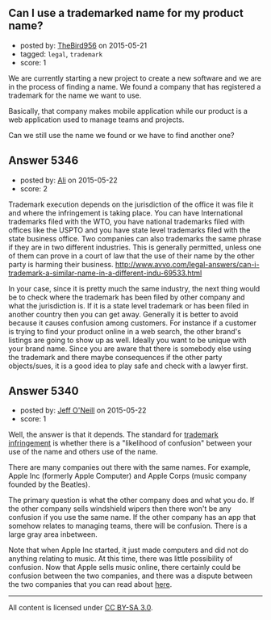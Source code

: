 ## Can I use a trademarked name for my product name?

- posted by: [TheBird956](https://stackexchange.com/users/3016805/thebird956) on 2015-05-21
- tagged: `legal`, `trademark`
- score: 1

We are currently starting a new project to create a new software and we are in the process of finding a name. We found a company that has registered a trademark for the name we want to use.

Basically, that company makes mobile application while our product is a web application used to manage teams and projects.

Can we still use the name we found or we have to find another one?


## Answer 5346

- posted by: [Ali](https://stackexchange.com/users/2815644/ali) on 2015-05-22
- score: 2

Trademark execution depends on the jurisdiction of the office it was file it and where the infringement is taking place. You can have International trademarks filed with the WTO, you have national trademarks filed with offices like the USPTO and you have state level trademarks filed with the state business office. Two companies can also trademarks the same phrase if they are in two different industries. This is generally permitted, unless one of them can prove in a court of law that the use of their name by the other party is harming their business. 
http://www.avvo.com/legal-answers/can-i-trademark-a-similar-name-in-a-different-indu-69533.html

In your case, since it is pretty much the same industry, the next thing would be to check where the trademark has been filed by other company and what the jurisdiction is. If it is a state level trademark or has been filed in another country then you can get away. Generally it is better to avoid because it causes confusion among customers. For instance if a customer is trying to find your product online in a web search, the other brand's listings are going to show up as well. Ideally you want to be unique with your brand name. Since you are aware that there is somebody else using the trademark and there maybe consequences if the other party objects/sues, it is a good idea to play safe and check with a lawyer first. 



## Answer 5340

- posted by: [Jeff O'Neill](https://stackexchange.com/users/46273/jeff-o-neill) on 2015-05-22
- score: 1

<p>Well, the answer is that it depends.  The standard for <a href="http://en.wikipedia.org/wiki/Trademark_infringement" rel="nofollow">trademark infringement</a> is whether there is a "likelihood of confusion" between your use of the name and others use of the name.</p>

<p>There are many companies out there with the same names.  For example, Apple Inc (formerly Apple Computer) and Apple Corps (music company founded by the Beatles).</p>

<p>The primary question is what the other company does and what you do.  If the other company sells windshield wipers then there won't be any confusion if you use the same name.  If the other company has an app that somehow relates to managing teams, there will be confusion.  There is a large gray area inbetween.</p>

<p>Note that when Apple Inc started, it just made computers and did not do anything relating to music.  At this time, there was little possibility of confusion.  Now that Apple sells music online, there certainly could be confusion between the two companies, and there was a dispute between the two companies that you can read about <a href="http://en.wikipedia.org/wiki/Apple_Corps_v_Apple_Computer" rel="nofollow">here</a>.</p>




---

All content is licensed under [CC BY-SA 3.0](https://creativecommons.org/licenses/by-sa/3.0/).
